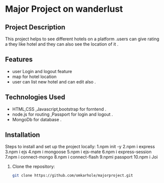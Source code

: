 # Major Project on wanderlust

## Project Description
This project helps to see different hotels on a platform .users can give rating a they like hotel and they can also see the location of it .

## Features
- user Login and logout feature 
- map for hotel location 
- user can list new hotel and can edit also .

## Technologies Used
- HTML,CSS ,Javascript,bootstrap  for forntend . 
- node.js for routing ,Passport for login and logout .
- MongoDb for database .

## Installation
Steps to install and set up the project locally:
1.npm init -y 
2.npm i express
3.npm i ejs
4.npm i mongoose
5.npm i ejs-mate
6.npm i express-session
7.npm i connect-mongo
8.npm i connect-flash
9.npmi passport
10.npm i Joi 

1. Clone the repository:
   ```bash
   git clone https://github.com/omkarhole/majorproject.git
